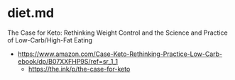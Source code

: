 # diet.md

The Case for Keto: Rethinking Weight Control and the Science and Practice of Low-Carb/High-Fat Eating

* https://www.amazon.com/Case-Keto-Rethinking-Practice-Low-Carb-ebook/dp/B07XXFHP9S/ref=sr_1_1
	* https://the.ink/p/the-case-for-keto
	